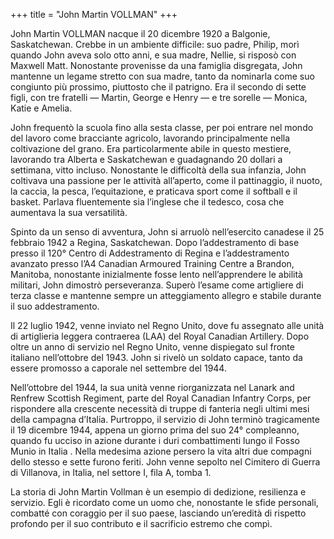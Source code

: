 +++
title = "John Martin VOLLMAN"
+++

John Martin VOLLMAN nacque il 20 dicembre 1920 a Balgonie, Saskatchewan. Crebbe in un ambiente difficile: suo padre, Philip, morì quando John aveva solo otto anni, e sua madre, Nellie, si risposò con Maxwell Matt. Nonostante provenisse da una famiglia disgregata, John mantenne un legame stretto con sua madre, tanto da nominarla come suo congiunto più prossimo, piuttosto che il patrigno. Era il secondo di sette figli, con tre fratelli — Martin, George e Henry — e tre sorelle — Monica, Katie e Amelia.

John frequentò la scuola fino alla sesta classe, per poi entrare nel mondo del lavoro come bracciante agricolo, lavorando principalmente nella coltivazione del grano. Era particolarmente abile in questo mestiere, lavorando tra Alberta e Saskatchewan e guadagnando 20 dollari a settimana, vitto incluso. Nonostante le difficoltà della sua infanzia, John coltivava una passione per le attività all’aperto, come il pattinaggio, il nuoto, la caccia, la pesca, l’equitazione, e praticava sport come il softball e il basket. Parlava fluentemente sia l’inglese che il tedesco, cosa che aumentava la sua versatilità.

Spinto da un senso di avventura, John si arruolò nell’esercito canadese il 25 febbraio 1942 a Regina, Saskatchewan. Dopo l’addestramento di base presso il 120° Centro di Addestramento di Regina e l’addestramento avanzato presso l’A4 Canadian Armoured Training Centre a Brandon, Manitoba, nonostante inizialmente fosse lento nell’apprendere le abilità militari, John dimostrò perseveranza. Superò l’esame come artigliere di terza classe e mantenne sempre un atteggiamento allegro e stabile durante il suo addestramento.

Il 22 luglio 1942, venne inviato nel Regno Unito, dove fu assegnato alle unità di artiglieria leggera contraerea (LAA) del Royal Canadian Artillery. Dopo oltre un anno di servizio nel Regno Unito, venne dispiegato sul fronte italiano nell’ottobre del 1943. John si rivelò un soldato capace, tanto da essere promosso a caporale nel settembre del 1944.

Nell’ottobre del 1944, la sua unità venne riorganizzata nel Lanark and Renfrew Scottish Regiment, parte del Royal Canadian Infantry Corps, per rispondere alla crescente necessità di truppe di fanteria negli ultimi mesi della campagna d’Italia. Purtroppo, il servizio di John terminò tragicamente il 19 dicembre 1944, appena un giorno prima del suo 24° compleanno, quando fu ucciso in azione durante i duri combattimenti lungo il Fosso Munio in Italia . Nella medesima azione persero la vita  altri due compagni dello stesso e sette furono feriti. 
John  venne sepolto nel Cimitero di Guerra di Villanova, in Italia, nel settore I, fila A, tomba 1.

La storia di John Martin Vollman è un esempio di dedizione, resilienza e servizio. Egli è ricordato come un uomo che, nonostante le sfide personali, combatté con coraggio per il suo paese, lasciando un’eredità di rispetto profondo per il suo contributo e il sacrificio estremo che compì.
